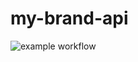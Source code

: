 # my-brand-api

![example workflow](https://github.com/PatrickTUy/myBrandbackend/actions/workflows/node.js.yml/badge.svg)
